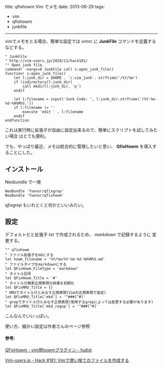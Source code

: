 title: qfixhowm Vim でメモ
date: 2013-06-29
tags:
  - vim
  - qfixhowm
  - junkfile
---

vimでメモをとる場合、簡単な設定では *vimrc* に **JunkFile**
コマンドを定義するなどする。

```vim
" JunkFile
" http://vim-users.jp/2010/11/hack181/
"" Open junk file.
command! -nargs=0 JunkFile call s:open_junk_file()
function! s:open_junk_file()
    let l:junk_dir = $HOME . '/.vim_junk'. strftime('/%Y/%m')
    if !isdirectory(l:junk_dir)
        call mkdir(l:junk_dir, 'p')
    endif

    let l:filename = input('Junk Code: ', l:junk_dir.strftime('/%Y-%m-%d-%H%M%S.'))
    if l:filename != ''
        execute 'edit ' . l:filename
    endif
endfunction
```

これは実行時に拡張子が自由に設定出来るので、簡単にスクリプトを試してみたい場合
はとても便利。

でも、やっぱり最近、メモは統合的に管理したいと思い、 **QfixHowm**
を導入することにした。

インストール
------------

Neobundle で一発

```vim
NeoBundle 'fuenor/qfixgrep'
NeoBundle 'fuenor/qfixhowm'
```

*qfixgrep* もいれとくと何かといいみたい。

設定
----

デフォルトだと拡張子 *txt* で作成されるため、 *markdown*
で記録するように 変更する。

```vim
"" qfixhowm
" ファイル拡張子をmdにする
let howm_filename = '%Y/%m/%Y-%m-%d-%H%M%S.md'
" ファイルタイプをmarkdownにする
let QFixHowm_FileType = 'markdown'
" タイトル記号
let QFixHowm_Title = '#'
" タイトル行検索正規表現の辞書を初期化
let QFixMRU_Title = {}
" MRUでタイトル行とみなす正規表現(Vimの正規表現で指定)
let QFixMRU_Title['mkd'] = '^###[^#]'
" grepでタイトル行とみなす正規表現(使用するgrepによっては変更する必要があります)
let QFixMRU_Title['mkd_regxp'] = '^###[^#]'
```

こんなんでいいっぽい。

使い方、細かい設定は作者さんのページ参照

#### 参考:

[QFixHowm - vim用howmプラグイン -
fudist](https://sites.google.com/site/fudist/Home/qfixhowm)

[Vim-users.jp - Hack \#181:
Vimで使い捨てのファイルを作成する](http://vim-users.jp/2010/11/hack181/)
